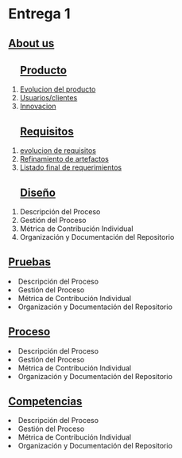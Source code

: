 <html>
<body>

<h1>Entrega 1</h1>

<h2><a href="https://github.com/ValeAranda/FisProyecto23/blob/Entrega-1/Nombres_Presentación.md">About us</a></h2>

<ol>
<h2><a href="https://github.com/ValeAranda/FisProyecto23/tree/Entrega-3/Producto">Producto</a></h2>
    <li><a href="https://github.com/ValeAranda/FisProyecto23/blob/Entrega-3/Producto/Producto.md#evolucion-del-producto"> Evolucion del producto </a></li>
    <li><a href="https://github.com/ValeAranda/FisProyecto23/blob/Entrega-3/Producto/Producto.md#usuarios"> Usuarios/clientes </a></li>
    <li><a href="https://github.com/ValeAranda/FisProyecto23/blob/Entrega-3/Producto/Producto.md#innovacion">Innovacion </a></li>
</ol>

<ol>
<h2><a href="https://github.com/ValeAranda/FisProyecto23/tree/Entrega-3/requisitos">Requisitos</a></h2>
    <li><a href="https://github.com/ValeAranda/FisProyecto23/blob/Entrega-3/requisitos/Requisitos.md#evolucion-de-requisitos">evolucion de requisitos</a></li>
    <li><a href="https://github.com/ValeAranda/FisProyecto23/blob/Entrega-3/requisitos/Requisitos.md#refinamiento-de-artefactos">Refinamiento de artefactos</a></li>
    <li><a href="https://github.com/ValeAranda/FisProyecto23/blob/Entrega-3/requisitos/Requisitos.md#refinamiento-de-artefactos">Listado final de requerimientos</a></li>
    
</ol>

<ol>
<h2><a href="https://github.com/ValeAranda/FisProyecto23/tree/Entrega-3/diseño">Diseño</a></h2>
    <li>Descripción del Proceso</li>
    <li>Gestión del Proceso</li>
    <li>Métrica de Contribución Individual</li>
    <li>Organización y Documentación del Repositorio</li>
</ol>

<h2><a href="https://github.com/ValeAranda/FisProyecto23/tree/Entrega-3/pruebas">Pruebas</a></h2>
    <li>Descripción del Proceso</li>
    <li>Gestión del Proceso</li>
    <li>Métrica de Contribución Individual</li>
    <li>Organización y Documentación del Repositorio</li>
</ol>

<h2><a href="https://github.com/ValeAranda/FisProyecto23/tree/Entrega-3/proceso">Proceso</a></h2>
    <li>Descripción del Proceso</li>
    <li>Gestión del Proceso</li>
    <li>Métrica de Contribución Individual</li>
    <li>Organización y Documentación del Repositorio</li>
</ol>

<h2><a href="https://github.com/ValeAranda/FisProyecto23/tree/Entrega-3/competencias">Competencias</a></h2>
    <li>Descripción del Proceso</li>
    <li>Gestión del Proceso</li>
    <li>Métrica de Contribución Individual</li>
    <li>Organización y Documentación del Repositorio</li>
</ol>

</body>
</html>